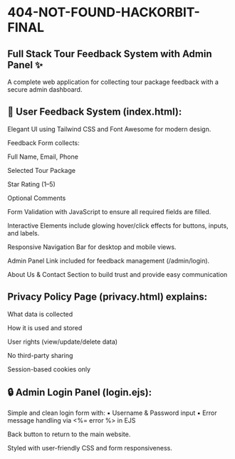 # 404-NOT-FOUND-HACKORBIT-FINAL

## Full Stack Tour Feedback System with Admin Panel ✨

A complete web application for collecting tour package feedback with a secure admin dashboard.

## 📝 User Feedback System (index.html):

Elegant UI using Tailwind CSS and Font Awesome for modern design.

Feedback Form collects:

Full Name, Email, Phone

Selected Tour Package

Star Rating (1–5)

Optional Comments

Form Validation with JavaScript to ensure all required fields are filled.

Interactive Elements include glowing hover/click effects for buttons, inputs, and labels.

Responsive Navigation Bar for desktop and mobile views.

Admin Panel Link included for feedback management (/admin/login).

About Us & Contact Section to build trust and provide easy communication

## Privacy Policy Page (privacy.html) explains:

What data is collected

How it is used and stored

User rights (view/update/delete data)

No third-party sharing

Session-based cookies only

## 🔒 Admin Login Panel (login.ejs):
Simple and clean login form with:
▪ Username & Password input
▪ Error message handling via <%= error %> in EJS

Back button to return to the main website.

Styled with user-friendly CSS and form responsiveness.
